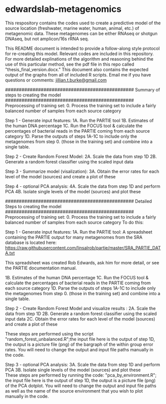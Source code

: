 # edwardslab-metagenomics
This respository contains the codes used to create a predictive model of the source location (freshwater, marine water, human, animal, etc.) of metagenomic data. These metagenomes can be either RNAseq or shotgun DNAseq, but not amplicon/16s rRNA seq. 

This README document is intended to provide a follow-along style protocol for re-creating this model. Relevant codes are included in this repository. For more detailed explinations of the algorithm and reasoning behind the use of this particular method, see the pdf file in this repo called "thesis_final_version.docx." This document also contains the expected output of the graphs from all of included R scripts. Email me if you have questions or comments: jillian.t.burke@gmail.com

###############################################
Summary of steps to creating the model
###############################################
Preprocessing of training set: 
0. Process the training set to include a fairly balanced number of samples from each source category

Step 1 - Generate input features: 
1A. Run the PARTIE tool
1B. Estimates of the human DNA percentage
1C. Run the FOCUS tool & calculate the percentages of bacterial reads in the PARTIE coming from each source category
1D. Parse the outputs of steps 1A-1C to include only the metagenomes from step 0. (those in the training set) and combine into a single table. 

Step 2 - Create Random Forest Model:
2A. Scale the data from step 1D
2B. Generate a random forest classifier using the scaled input data

Step 3 - Summarize model (visalization):
3A. Obtain the error rates for each level of the model (sources) and create a plot of these 

Step 4 - optional PCA analysis: 
4A. Scale the data from step 1D and perform PCA 
4B. Isolate single levels of the model (sources) and plot these  


###############################################
Detailed Steps to creating the model
###############################################
Preprocessing of training set: 
0. Process the training set to include a fairly balanced number of samples from each source category
To do this: 

Step 1 - Generate input features: 
1A. Run the PARTIE tool:
A spreadsheet containing the PARTIE output for many metagenomes from the SRA database is located here:
https://raw.githubusercontent.com/linsalrob/partie/master/SRA_PARTIE_DATA.txt

This spreadsheet was created Rob Edwards, ask him for more detail, or see the PARTIE documentation manual.

1B. Estimates of the human DNA percentage
1C. Run the FOCUS tool & calculate the percentages of bacterial reads in the PARTIE coming from each source category
1D. Parse the outputs of steps 1A-1C to include only the metagenomes from step 0. (those in the training set) and combine into a single table. 

Step 2 - Create Random Forest Model and visualize results :
2A. Scale the data from step 1D
2B. Generate a random forest classifier using the scaled input data
2C. Obtain the error rates for each level of the model (sources) and create a plot of these 

These steps are performed using the script "random_forest_unbalanced.R";the input file here is the output of step 1D, the output is a picture file (png) of the bargraph of the within group error rates. You will need to change the output and input file paths manually in the code.

Step 3 - optional PCA analysis: 
3A. Scale the data from step 1D and perform PCA 
3B. Isolate single levels of the model (sources) and plot these  
These steps are performed by running the code: "pca_by_environment.R";  the input file here is the output of step 1D, the output is a picture file (png) of the PCA dotplot. You will need to change the output and input file paths as well as the name of the source environment that you wish to plot manually in the code. 



